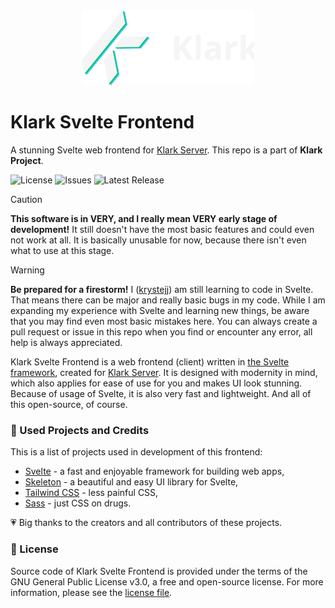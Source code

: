 <div align="center"><img src="./assets/Klark Banner.svg" alt="Klark Banner" height="120px" /></div>

# Klark Svelte Frontend
A stunning Svelte web frontend for [Klark Server](https://github.com/krystejj/klark-server). This repo is a part of **Klark Project**.

![License](https://img.shields.io/github/license/krystejj/klark-svelte-frontend?label=License)
![Issues](https://img.shields.io/github/issues/krystejj/klark-svelte-frontend?label=Issues)
![Latest Release](https://img.shields.io/github/v/release/krystejj/klark-svelte-frontend?label=Latest%20Release)

> [!CAUTION]
> **This software is in VERY, and I really mean VERY early stage of development!** It still doesn't have the most basic features and could even not work at all. It is basically unusable for now, because there isn't even what to use at this stage.

> [!WARNING]
> **Be prepared for a firestorm!** I ([krystejj](https://github.com/krystejj)) am still learning to code in Svelte. That means there can be major and really basic bugs in my code. While I am expanding my experience with Svelte and learning new things, be aware that you may find even most basic mistakes here. You can always create a pull request or issue in this repo when you find or encounter any error, all help is always appreciated.

Klark Svelte Frontend is a web frontend (client) written in [the Svelte framework](https://svelte.dev/), created for [Klark Server](https://github.com/krystejj/klark-server). It is designed with modernity in mind, which also applies for ease of use for you and makes UI look stunning. Because of usage of Svelte, it is also very fast and lightweight. And all of this open-source, of course.

### 🙏 Used Projects and Credits
This is a list of projects used in development of this frontend:
- [Svelte](https://svelte.dev/) - a fast and enjoyable framework for building web apps,
- [Skeleton](https://www.skeleton.dev/) - a beautiful and easy UI library for Svelte,
- [Tailwind CSS](https://tailwindcss.com/) - less painful CSS,
- [Sass](https://sass-lang.com/) - just CSS on drugs.

💗 Big thanks to the creators and all contributors of these projects.

### 📜 License
Source code of Klark Svelte Frontend is provided under the terms of the GNU General Public License v3.0, a free and open-source license. For more information, please see the [license file](LICENSE.md).
